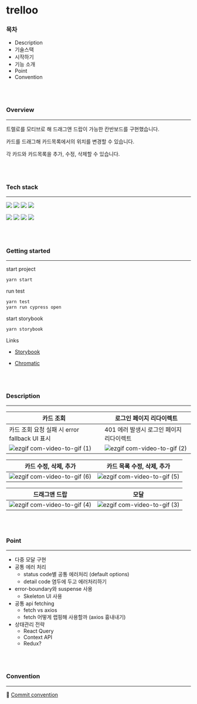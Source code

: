 # trelloo

### 목차

- Description
- 기술스택
- 시작하기
- 기능 소개
- Point
- Convention

<br>
<br>

### Overview

---

트렐로를 모티브로 해 드래그앤 드랍이 가능한 칸반보드를 구현했습니다.

카드를 드래그해 카드목록에서의 위치를 변경할 수 있습니다.

각 카드와 카드목록을 추가, 수정, 삭제할 수 있습니다.

<br>
<br>

### Tech stack

---

<img src="https://img.shields.io/badge/Typescript-3178C6?style=for-the-badge&logo=Typescript&style=flat&logoColor=white"> 
<img src="https://img.shields.io/badge/React-61DAFB?style=for-the-badge&logo=React&logoColor=white&style=flat&border"> 
<img src="https://img.shields.io/badge/Styled_Components-DB7093?style=for-the-badge&logo=styled-components&logoColor=white&style=plastic&border">
<img src="https://img.shields.io/badge/React_Query-FF4154?style=for-the-badge&style=flat&logo=ReactQuery&logoColor=white&border">

<img src="https://img.shields.io/badge/Vite-646CFF?style=for-the-badge&logo=Vite&logoColor=white&style=flat&border"> <img src="https://img.shields.io/badge/Cypress-17202C?style=for-the-badge&logo=Cypress&logoColor=white&style=flat&border"> <img src="https://img.shields.io/badge/Vitest-6E9F18?style=for-the-badge&logo=Vitest&logoColor=white&style=flat&border"> <img src="https://img.shields.io/badge/storybook-FF4785?style=for-the-badge&logo=storybook&style=flat&logoColor=white&border">

<br>
<br>

### Getting started

---

start project

```js
yarn start
```

run test

```js
yarn test
yarn run cypress open
```

start storybook

```js
yarn storybook
```

Links

- [Storybook](https://64187d30417c706e850654d5-pbqcfkgiqy.chromatic.com/?path=/story/components-board--default)

- [Chromatic](https://www.chromatic.com/build?appId=64187d30417c706e850654d5&number=11)

<br>
<br>

### Description

---

| 카드 조회                                                                                                                | 로그인 페이지 리다이렉트                                                                                                 |
| ------------------------------------------------------------------------------------------------------------------------ | ------------------------------------------------------------------------------------------------------------------------ |
| 카드 조회 요청 실패 시 error fallback UI 표시                                                                            | 401 에러 발생시 로그인 페이지 리다이렉트                                                                                 |
| ![ezgif com-video-to-gif (1)](https://github.com/f-lab-edu/trelloo/assets/67543454/3e70d6c0-95b6-4d79-841b-67fc074d41e7) | ![ezgif com-video-to-gif (2)](https://github.com/f-lab-edu/trelloo/assets/67543454/177f7e10-41a0-4bcc-866b-eb3395791d43) |

| 카드 수정, 삭제, 추가                                                                                                    | 카드 목록 수정, 삭제, 추가                                                                                               |
| ------------------------------------------------------------------------------------------------------------------------ | ------------------------------------------------------------------------------------------------------------------------ |
| ![ezgif com-video-to-gif (6)](https://github.com/f-lab-edu/trelloo/assets/67543454/4b802776-5d2b-482f-b4fa-cc8697896957) | ![ezgif com-video-to-gif (5)](https://github.com/f-lab-edu/trelloo/assets/67543454/0b8a0fd8-4c23-4b4e-995b-4eceddd5df5a) |

| 드래그앤 드랍                                                                                                            | 모달                                                                                                                     |
| ------------------------------------------------------------------------------------------------------------------------ | ------------------------------------------------------------------------------------------------------------------------ |
| ![ezgif com-video-to-gif (4)](https://github.com/f-lab-edu/trelloo/assets/67543454/59e649da-3c56-4994-a1d2-7c7bf386d4f0) | ![ezgif com-video-to-gif (3)](https://github.com/f-lab-edu/trelloo/assets/67543454/edd2e54c-7dea-47ca-a5cf-3fb6582f43c9) |

<br>
<br>

### Point

---

- 다중 모달 구현
- 공통 에러 처리
  - status code별 공통 에러처리 (default options)
  - detail code 염두에 두고 에러처리하기
- error-boundary와 suspense 사용
  - Skeleton UI 사용
- 공통 api fetching
  - fetch vs axios
  - fetch 어떻게 랩핑해 사용할까 (axios 흉내내기)
- 상태관리 전략
  - React Query
  - Context API
  - Redux?

<br>
<br>

### Convention

---

📘 [Commit convention](https://github.com/Gayun00/trelloo/wiki/Convention)
